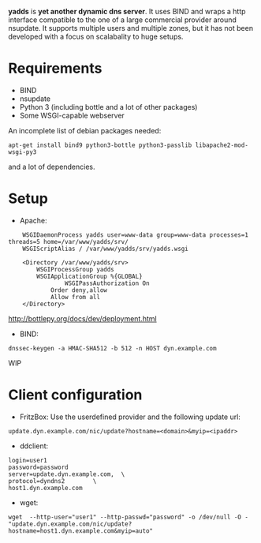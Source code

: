 **yadds** is **yet another dynamic dns server**. It uses BIND and wraps a http 
interface compatible to the one of a large commercial provider around nsupdate. 
It supports multiple users and multiple zones, but it has not been developed 
with a focus on scalabality to huge setups.

Requirements
============
 * BIND
 * nsupdate
 * Python 3 (including bottle and a lot of other packages)
 * Some WSGI-capable webserver

An incomplete list of debian packages needed:
```
apt-get install bind9 python3-bottle python3-passlib libapache2-mod-wsgi-py3
```
and a lot of dependencies.


Setup
=====

 * Apache:
```
	WSGIDaemonProcess yadds user=www-data group=www-data processes=1 threads=5 home=/var/www/yadds/srv/
	WSGIScriptAlias / /var/www/yadds/srv/yadds.wsgi

	<Directory /var/www/yadds/srv>
		WSGIProcessGroup yadds
		WSGIApplicationGroup %{GLOBAL}
                WSGIPassAuthorization On
        	Order deny,allow
	        Allow from all
	</Directory>
```
http://bottlepy.org/docs/dev/deployment.html

 * BIND:
```
dnssec-keygen -a HMAC-SHA512 -b 512 -n HOST dyn.example.com
```

WIP

Client configuration
====================

 * FritzBox:
Use the userdefined provider and the following update url:
```
update.dyn.example.com/nic/update?hostname=<domain>&myip=<ipaddr>
```
 * ddclient:
```
login=user1
password=password
server=update.dyn.example.com,	\
protocol=dyndns2		\
host1.dyn.example.com
```
 * wget:
```
wget  --http-user="user1" --http-passwd="password" -o /dev/null -O -  "update.dyn.example.com/nic/update?hostname=host1.dyn.example.com&myip=auto"
```

